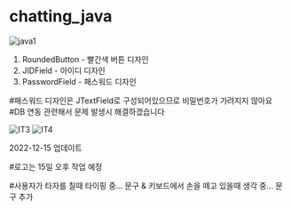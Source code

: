 # chatting_java


![java1](https://user-images.githubusercontent.com/105403396/205471852-b9888b66-851b-4343-8711-f1c528d3f3bd.PNG)





1. RoundedButton -  빨간색 버튼 디자인
2. JIDField - 아이디 디자인
3. PasswordField - 패스워드 디자인

#패스워드 디자인은 JTextField로 구성되어있으므로 비밀번호가 가려지지 않아요   
#DB 연동 관련해서 문제 발생시 해결하겠습니다
 

![IT3](https://user-images.githubusercontent.com/105403396/207735919-52887d84-4fcb-41df-8423-728106737a2c.PNG)
![IT4](https://user-images.githubusercontent.com/105403396/207735929-c3ab8416-7622-41ed-927c-6c93ac5ba926.PNG)


2022-12-15 업데이트

#로고는 15일 오후 작업 예정

#사용자가 타자를 칠때 타이핑 중... 문구 & 키보드에서 손을 떼고 있을때 생각 중... 문구 추가






